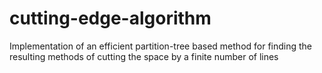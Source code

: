 # cutting-edge-algorithm
Implementation of an efficient partition-tree based method for finding the resulting methods of cutting the space by a finite number of lines

